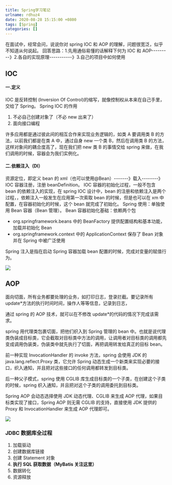 ```yaml
---
title: Spring学习笔记
urlname: rdhuz4
date: 2020-08-28 15:15:00 +0800
tags: [Spring]
categories: []
---
```


在面试中，经常会问，说说你对 spring IOC 和 AOP 的理解，问题很宽泛，似乎不知道从何说起。
回答思路：1.先用通俗易懂的话解释下何为 IOC 和 AOP---------》2.各自的实现原理-----------》3.自己的项目中如何使用

## IOC

#### 一.定义

IOC 是反转控制 (Inversion Of Control)的缩写，就像控制权从本来在自己手里，交给了 Spring。
Spring IOC 的作用

1. 不必自己创建对象了（不必 new 出来了）
1. 面向接口编程

许多应用都是通过彼此间的相互合作来实现业务逻辑的，如类 A 要调用类 B 的方法，以前我们都是在类 A 中，通过自身 new 一个类 B，然后在调用类 B 的方法，这样对象间的耦合度高了，现在我们把 new 类 B 的事情交给 spring 来做，在我们调用的时候，容器会为我们实例化。

#### 二.依赖注入（DI）

资源定位，即定义 bean 的 xml（也可以使用@Bean）-------》载入--------》IOC 容器注册，注册 beanDefinition。
IOC 容器的初始化过程，一般不包含 bean 的依赖注入的实现，在 spring IOC 设计中，bean 的注册和依赖注入是两个过程，，依赖注入一般发生在应用第一次索取 bean 的时候，但是也可以在 xm 中配置，在容器初始化的时候，这个 bean 就完成了初始化。
Spring 使用：单独使用 Bean 容器（Bean 管理）。
Bean 容器初始化基础：依赖两个包

- org.springframework.beans 中的 BeanFactory 提供配置结构和基本功能，加载并初始化 Bean
- org.springframework.context 中的 ApplicationContext 保存了 Bean 对象并在 Spring 中被广泛使用

Spring 注入是指在启动 Spring 容器加载 bean 配置的时候，完成对变量的赋值行为。

![](http://ww1.sinaimg.cn/large/aacc02d8ly1fxv1dg2ewfj20wp0c70ue.jpg#align=left&display=inline&height=439&margin=%5Bobject%20Object%5D&originHeight=439&originWidth=1177&status=done&style=none&width=1177)

## AOP

面向切面，所有业务都要处理的业务，如打印日志，登录拦截。要记录所有 update\*方法的执行时间时间，操作人等等信息，记录到日志，

通过 spring 的 AOP 技术，就可以在不修改 update\*的代码的情况下完成该需求。

spring 用代理类包裹切面，把他们织入到 Spring 管理的 bean 中。也就是说代理类伪装成目标类，它会截取对目标类中方法的调用，让调用者对目标类的调用都先变成调用伪装类，伪装类中就先执行了切面，再把调用转发给真正的目标 bean。

前一种实现 InvocationHandler 的 invoke 方法，spring 会使用 JDK 的 java.lang.reflect.Proxy 类，它允许 Spring 动态生成一个新类来实现必要的接口，织入通知，并且把对这些接口的任何调用都转发到目标类。

后一种父子模式，spring 使用 CGLIB 库生成目标类的一个子类，在创建这个子类的时候，spring 织入通知，并且把对这个子类的调用委托到目标类。

Spring AOP 会动态选择使用 JDK 动态代理、CGLIB 来生成 AOP 代理，如果目标类实现了接口，Spring AOP 则无需 CGLIB 的支持，直接使用 JDK 提供的 Proxy 和 InvocationHandler 来生成 AOP 代理即可。

![](http://ww1.sinaimg.cn/large/aacc02d8ly1fxv1dpe89mj20ns0eajug.jpg#align=left&display=inline&height=514&margin=%5Bobject%20Object%5D&originHeight=514&originWidth=856&status=done&style=none&width=856)

### JDBC 数据库全过程

1. 加载驱动
2. 创建数据库链接
3. 创建 Statement 对象
4. **执行 SQL 获取数据（MyBatis 关注这里）**
5. 数据转化
6. 资源释放
